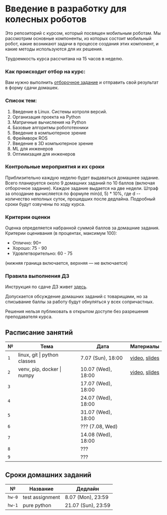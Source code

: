# Введение в разработку для колесных роботов

Это репозиторий с курсом, который посвящен мобильным роботам. Мы рассмотрим основные компоненты, из которых состоит мобильный робот, какие возникают задачи в процессе создания этих компонент, и какие методы используются для их решения.

Трудоемкость курса рассчитана на 15 часов в неделю.

### Как происходит отбор на курс:
Вам нужно выполнить [отборочное задание](https://github.com/warmhammer/wheeled_robots_intro/tree/main/test_assignment) и отправить свой результат в форму сдачи домашек.

### Список тем:
1. Введение в Linux. Системы котроля версий.
2. Организация проекта на Python
3. Матричные вычисления на Python
4. Базовые алгоритмы робототехники
5. Введение в компьютерное зрение
6. Фреймворк ROS
7. Введение в 3D компьютерное зрение
8. ML для инженеров
9. Оптимизация для инженеров

### Контрольные мероприятия и их сроки
Приблизительно каждую неделю будет выдаваться домашнее задание. Всего планируется около 9 домашних заданий по 10 баллов (включая отборочное задание). Каждое задание выдается на две недели. Штраф за опоздание вычисляется по формуле min(d, 5) * 10%, где d -- количество неполных суток, прошедших после дедлайна. Подробный сроки будут озвучены по ходу курса.

### Критерии оценки
Оценка определяется набранной суммой баллов за домашние задания. Критерии оценивания (в процентах, максимум 100):
* Отлично: 90+
* Хорошо: 75 - 90
* Удовлетворительно: 60 - 75

(нижняя граница включается, верхняя — не включается)

### Правила выполнения ДЗ

Инструкция по сдаче ДЗ живет [здесь](https://github.com/warmhammer/wheeled_robots_intro/tree/main/GIT.md).

Допускается обсуждение домашних заданий с товарищами, но за списывание баллы за работу будут обнуляться у всех сопричастных.

Решения нельзя публиковать в открытом доступе без разрешения преподавателя курса.


## Расписание занятий

| №         | Тема                              | Дата                  | Материалы |
|-----------|-----------------------------------|-----------------------|-----------|
| `1`       | linux, git \| python classes      | 7.07 (Sun), 18:00     | [video](https://youtu.be/gpUaZDVf8Ms), [slides](https://docs.google.com/presentation/d/1bFtvqoGm9mmw2em5YF0iMlQTd0qG3hPaZahPpMy67Y0/edit?usp=sharing) |
| `2`       | venv, pip, docker \| numpy        | 10.07 (Wed), 18:00    | [video](https://youtu.be/h6uJPCfl3W0), [slides](https://docs.google.com/presentation/d/1K1_GDXQQU-d5Oyx6nJNo5DSLzRZGxVDfatIxMsNJnkQ/edit?usp=sharing) |
| `3`       |                   | 17.07 (Wed), 18:00    |           |
| `4`       |                   | 24.07 (Wed), 18:00    |           |
| `5`       |                   | 31.07 (Wed), 18:00    |           |
| `6`       |                   | ???  (7.08, Wed)      |           |
| `7`       |                   | 14.08 (Wed), 18:00    |           |
| `8`       |                   | ???                   |           |
| `9`       |                   | ???                   |           |

## Сроки домашних заданий

| №         | Название          | Дедлайн               |
|-----------|-------------------|-----------------------|
| `hw-0`    | test assignment   | 8.07 (Mon), 23:59     |
| `hw-1`    | pure python       | 21.07 (Sun), 23:59    |